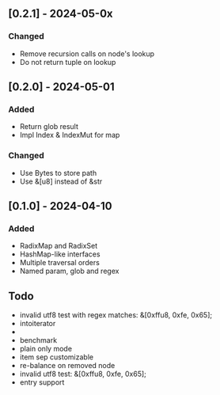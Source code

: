 ## [0.2.1] - 2024-05-0x

### Changed

- Remove recursion calls on node's lookup
- Do not return tuple on lookup

## [0.2.0] - 2024-05-01

### Added

- Return glob result
- Impl Index & IndexMut for map

### Changed

- Use Bytes to store path
- Use &[u8] instead of &str

## [0.1.0] - 2024-04-10

### Added

- RadixMap and RadixSet
- HashMap-like interfaces
- Multiple traversal orders
- Named param, glob and regex

## Todo

- invalid utf8 test with regex matches: &[0xffu8, 0xfe, 0x65];
- intoiterator
- 
- benchmark
- plain only mode
- item sep customizable
- re-balance on removed node
- invalid utf8 test: &[0xffu8, 0xfe, 0x65];
- entry support